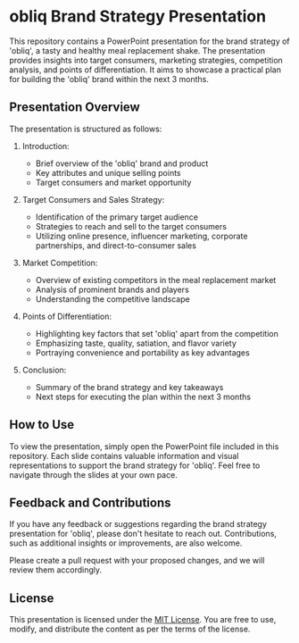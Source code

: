 # obliq Brand Strategy Presentation

This repository contains a PowerPoint presentation for the brand strategy of 'obliq', a tasty and healthy meal replacement shake. The presentation provides insights into target consumers, marketing strategies, competition analysis, and points of differentiation. It aims to showcase a practical plan for building the 'obliq' brand within the next 3 months.

## Presentation Overview

The presentation is structured as follows:

1. Introduction:
   - Brief overview of the 'obliq' brand and product
   - Key attributes and unique selling points
   - Target consumers and market opportunity

2. Target Consumers and Sales Strategy:
   - Identification of the primary target audience
   - Strategies to reach and sell to the target consumers
   - Utilizing online presence, influencer marketing, corporate partnerships, and direct-to-consumer sales

3. Market Competition:
   - Overview of existing competitors in the meal replacement market
   - Analysis of prominent brands and players
   - Understanding the competitive landscape

4. Points of Differentiation:
   - Highlighting key factors that set 'obliq' apart from the competition
   - Emphasizing taste, quality, satiation, and flavor variety
   - Portraying convenience and portability as key advantages

5. Conclusion:
   - Summary of the brand strategy and key takeaways
   - Next steps for executing the plan within the next 3 months

## How to Use

To view the presentation, simply open the PowerPoint file included in this repository. Each slide contains valuable information and visual representations to support the brand strategy for 'obliq'. Feel free to navigate through the slides at your own pace.

## Feedback and Contributions

If you have any feedback or suggestions regarding the brand strategy presentation for 'obliq', please don't hesitate to reach out. Contributions, such as additional insights or improvements, are also welcome. 

Please create a pull request with your proposed changes, and we will review them accordingly.

## License

This presentation is licensed under the [MIT License](LICENSE). You are free to use, modify, and distribute the content as per the terms of the license.

